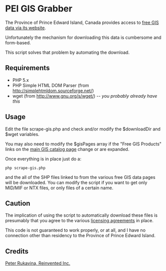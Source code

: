 PEI GIS Grabber
===============

The Province of Prince Edward Island, Canada provides access to [free GIS data via its website](http://www.gov.pe.ca/gis/index.php3?number=77543&lang=E).

Unfortunately the mechanism for downloading this data is cumbersome and form-based.

This script solves that problem by automating the download.

Requirements
------------

* PHP 5.x
* PHP Simple HTML DOM Parser (from http://simplehtmldom.sourceforge.net/)
* wget (from http://www.gnu.org/s/wget/) -- *you probably already have this*

Usage
-----

Edit the file scrape-gis.php and check and/or modify the $downloadDir and $wget variables.

You may also need to modify the $gisPages array if the "Free GIS Products" links on the [main GIS catalog page](http://www.gov.pe.ca/gis/index.php3?number=77543&lang=E) change or are expanded.

Once everything is in place just do a:

    php scrape-gis.php

and the all of the SHP files linked to from the various free GIS data pages will be downloaded. You can modify the script if you want to get only MID/MIF or NTX files, or only files of a certain name.

Caution
-------

The implication of using the script to automatically download these files is presumably that you agree to the various [licensing agreements](http://www.gov.pe.ca/gis/index.php3?number=77462&lang=E) in place.

This code is not guaranteed to work properly, or at all, and I have no connection other than residency to the Province of Prince Edward Island.

Credits
-------

[Peter Rukavina, Reinvented Inc.](http://ruk.ca/)